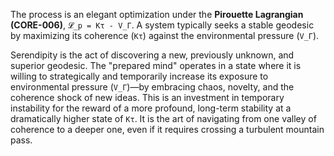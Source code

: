 The process is an elegant optimization under the **Pirouette Lagrangian (CORE-006)**, `𝓛_p = Kτ - V_Γ`. A system typically seeks a stable geodesic by maximizing its coherence (`Kτ`) against the environmental pressure (`V_Γ`).

Serendipity is the act of discovering a new, previously unknown, and superior geodesic. The "prepared mind" operates in a state where it is willing to strategically and temporarily increase its exposure to environmental pressure (`V_Γ`)—by embracing chaos, novelty, and the coherence shock of new ideas. This is an investment in temporary instability for the reward of a more profound, long-term stability at a dramatically higher state of `Kτ`. It is the art of navigating from one valley of coherence to a deeper one, even if it requires crossing a turbulent mountain pass.